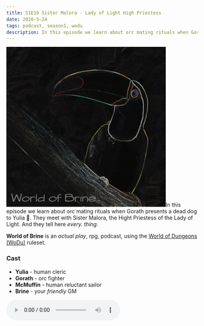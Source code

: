 ```yaml
---
title: S1E10 Sister Malora - Lady of Light High Priestess
date: 2020-5-24
tags: podcast, season1, wodu
description: In this episode we learn about orc mating rituals when Gorath presents a dead dog to Yulia :shrug:. They meet with Sister Malora, the Hight Priestess of the Lady of Light. And they tell here _every. thing._
---
```


![thumb](assets/images/season1/image.png)In this episode we learn about orc mating rituals when Gorath presents a dead dog to Yulia :shrug:. They meet with Sister Malora, the Hight Priestess of the Lady of Light. And they tell here _every. thing._

**World of Brine** is an _actual play_, rpg, podcast, using the [World of Dungeons (WoDu)](http://www.onesevendesign.com/dw/world_of_dungeons_1979.pdf) ruleset.

<break>

### Cast
- **Yulia** - human cleric
- **Gorath** - orc fighter
- **McMuffin** - human reluctant sailor
- **Brine** - your _friendly_ GM

<audio controls src="https://archive.org/download/s1e9-cloud_city/s1e10-sister_malora-lady_of_light_high_priestess.mp3"></audio>
